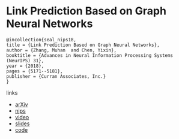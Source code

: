 # Link Prediction Based on Graph Neural Networks

```
@incollection{seal_nips18,
title = {Link Prediction Based on Graph Neural Networks},
author = {Zhang, Muhan  and Chen, Yixin},
booktitle = {Advances in Neural Information Processing Systems (NeurIPS) 31},
year = {2018},
pages = {5171--5181},
publisher = {Curran Associates, Inc.}
}
```

links
- [arXiv](https://arxiv.org/abs/1802.09691)
- [nips](https://nips.cc/Conferences/2018/Schedule?showEvent=11505)
- [video](https://www.videoken.com/embed/oZP-ggBHguQ?tocitem=49) 
- [slides](https://nips.cc/media/Slides/nips/2018/220cd(06-09-45)-06-10-30-12707-Link_Prediction.pdf)
- [code](https://github.com/muhanzhang/SEAL)
